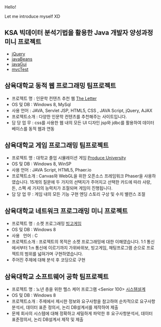 Hello!

Let me introduce myself XD

## KSA 빅데이터 분석기법을 활용한 Java 개발자 양성과정 미니 프로젝트
* [jQuery](https://github.com/yunjeongloper/portfolio/tree/master/04.academyWork/jQuery)
* [javaBeans](https://github.com/yunjeongloper/portfolio/tree/master/04.academyWork/javaBeans)
* [javaGui](https://github.com/yunjeongloper/portfolio/tree/master/04.academyWork/javaGui)
* [mvcTest](https://github.com/yunjeongloper/portfolio/tree/master/04.academyWork/mvcTest)

## 삼육대학교 동적 웹 프로그래밍 팀프로젝트
* 프로젝트  명 : 인문학 컨텐츠 추천 웹 [The Letter](https://github.com/yunjeongloper/portfolio/tree/master/03.dynamicwork)
* OS   및   DB : Windows 8, MySql
* 사용    언어 : JAVA, Servlet  JSP, HTML5, CSS , JAVA Script, jQuery, AJAX 
* 프로젝트소개 : 다양한 인문학 컨텐츠를 추천해주는 사이트입니다. 
* 담 당  업 무 : css를 사용한 웹 내의 모든 UI 디자인
  jsp와 jdbc를 활용하여 데이터베이스를 동적 웹과 연동


## 삼육대학교 게임 프로그래밍 팀프로젝트
* 프로젝트  명 : 대학교 졸업 시뮬레이션 게임 [Produce University](https://github.com/yunjeongloper/portfolio/tree/master/02.gamework)
* OS   및   DB : Windows 8, WinSP
* 사용    언어 : JAVA Script, HTML5, Phaer.io
* 프로젝트소개 : Canvas와 WebGL을 위한 오픈소스 프레임워크 Phaser을 사용하였습니다. 
  15개의 질문에 두 가지의 선택지가 주어지고 선택한 카드에 따라 사랑, 돈, 스펙
  세 가지의 능력치가 조절되며 게임이 진행됩니다. 
* 담 당  업 무 : 게임 내의 모든 기능 구현
  엔딩 스토리 구상 및 수치 밸런스 조절
  
  
## 삼육대학교 네트워크 프로그래밍 미니 프로젝트
* 프로젝트  명 : 소켓 프로그래밍 [빙고게임](https://github.com/yunjeongloper/portfolio/tree/master/01.tcpipwork)
* OS   및   DB : Windows 8
* 사용    언어 : C
* 프로젝트소개 : 프로젝트의 목적은 소켓 프로그래밍에 대한 이해였습니다. 1:1 통신에서부터 1:n
  통신에 이르기까지 가위바위보, 빙고게임, 채팅프로그램 순으로 프로젝트의 범위를 넓혀가며 구현하였습니다.
* 주어진 주제에 대해 분석 후 코딩으로 구현


## 삼육대학교 소프트웨어 공학 팀프로젝트
* 프로젝트  명 : 노년 층을 위한 헬스 케어 프로그램 <Senior 100> [시스템설계](https://github.com/yunjeongloper/portfolio/tree/master/00.SEwork)
* OS   및   DB : Windows 8
* 프로젝트소개 : 주제에서 제시한 정보와 요구사항을 참고하여 순차적으로 요구사항 분석서, 
  데이터 표준 정의서, 논리 DB설계서를 제작하여 제출
* 문제 회사의 시스템에 대해 정확하고 세밀하게 파악한 후 요구사항분석서, 데이터
  표준정의서, 논리 DB설계서 제작 및 제출


